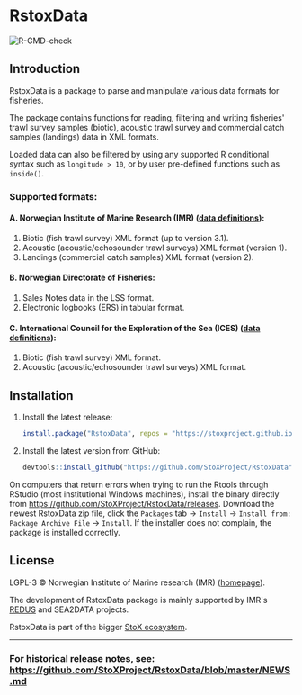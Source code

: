 # RstoxData

![R-CMD-check](https://github.com/StoXProject/RstoxData/workflows/R-CMD-check/badge.svg)

## Introduction

RstoxData is a package to parse and manipulate various data formats for fisheries.

The package contains functions for reading, filtering and writing fisheries' trawl survey samples (biotic), acoustic trawl survey and commercial catch samples (landings) data in XML formats.

Loaded data can also be filtered by using any supported R conditional syntax such as `longitude > 10`, or by user pre-defined functions such as `inside()`.

### Supported formats:

#### A. Norwegian Institute of Marine Research (IMR) ([data definitions](https://www.imr.no/formats/)):

  1. Biotic (fish trawl survey) XML format (up to version 3.1).
  2. Acoustic (acoustic/echosounder trawl surveys) XML format (version 1).
  3. Landings (commercial catch samples) XML format (version 2).

#### B. Norwegian Directorate of Fisheries:
  1. Sales Notes data in the LSS format.
  2. Electronic logbooks (ERS) in tabular format.

#### C. International Council for the Exploration of the Sea (ICES) ([data definitions](https://ices.dk/data/data-portals/Pages/acoustic.aspx)):

  1. Biotic (fish trawl survey) XML format.
  2. Acoustic (acoustic/echosounder trawl surveys) XML format.

## Installation

1. Install the latest release:
    ```r
    install.package("RstoxData", repos = "https://stoxproject.github.io/repo/")
    ```

2. Install the latest version from GitHub:
    ```r
    devtools::install_github("https://github.com/StoXProject/RstoxData")
    ```

On computers that return errors when trying to run the Rtools through RStudio (most institutional Windows machines), install the binary directly from https://github.com/StoXProject/RstoxData/releases.
Download the newest RstoxData zip file, click the `Packages` tab -> `Install` -> `Install from:` `Package Archive File` -> `Install`. If the installer does not complain, the package is installed correctly.

## License

LGPL-3 © Norwegian Institute of Marine research (IMR) ([homepage](https://www.hi.no/en)).

The development of RstoxData package is mainly supported by IMR's [REDUS](http://www.redus.no) and SEA2DATA projects.

RstoxData is part of the bigger [StoX ecosystem](https://stoxproject.github.io).

---

### For historical release notes, see: https://github.com/StoXProject/RstoxData/blob/master/NEWS.md